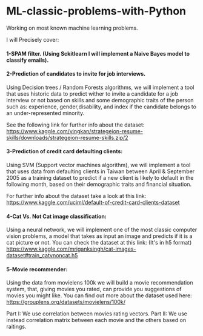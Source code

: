 # ML-classic-problems-with-Python

Working on most known machine learning problems. 

I will Precisely cover:

#### 1-SPAM filter. (Using Sckitlearn I will implement a Naive Bayes model to classify emails).

#### 2-Prediction of candidates to invite for job interviews. 
Using Decision trees / Random Forests algorithms, we will implement a tool that uses historic data to predict wither to invite a candidate for a job interview or not based on skills and some demographic traits of the person such as: experience, gender,disability, and index if the candidate belongs to an under-represented minority.

See the following link for further info about the dataset: https://www.kaggle.com/vingkan/strategeion-resume-skills/downloads/strategeion-resume-skills.zip/2 

#### 3-Prediction of credit card defaulting clients: 
Using SVM (Support vector machines algorithm), we will implement a tool that uses data from defaulting clients in Taiwan between April & September 2005 as a training dataset to predict if a new client is likely to default in the following month, based on their demographic traits and financial situation. 

For further info about the dataset take a look at this link: https://www.kaggle.com/uciml/default-of-credit-card-clients-dataset


#### 4-Cat Vs. Not Cat image classification:
Using a neural network, we will implement one of the most classic computer vision problems, a model that takes as input an image and predicts if it is a cat picture or not. 
You can check the dataset at this link: (It's in h5 format) https://www.kaggle.com/mriganksingh/cat-images-dataset#train_catvnoncat.h5


#### 5-Movie recommender:

Using the data from movielens 100k we will build a movie recommendation system, that, giving movies you rated, can provide you suggestions of movies you might like. You can find out more about the dataset used here: 
https://grouplens.org/datasets/movielens/100k/ 

Part I: We use correlation between movies rating vectors.
Part II: We use instead correlation matrix between each movie and the others based on raitings.



